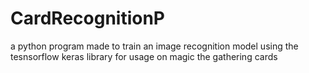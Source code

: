 # CardRecognitionP
a python program made to train an image recognition model using the tesnsorflow keras library for usage on magic the gathering cards
